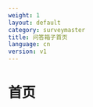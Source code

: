 ```yaml
---
weight: 1
layout: default
category: surveymaster
title: 问答箱子首页
language: cn
version: v1
---
```


# 首页
